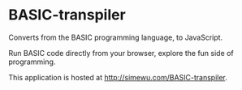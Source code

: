 # BASIC-transpiler
Converts from the BASIC programming language, to JavaScript.

Run BASIC code directly from your browser, explore the fun side of programming.

This application is hosted at http://simewu.com/BASIC-transpiler.
